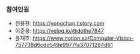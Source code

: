 ### 참여인원

- 전용찬: https://yongchan.tistory.com
- 이준용: https://velog.io/@dothe7847
- 윤재호: https://www.notion.so/Computer-Vision-757738d6cdd549e9977fa37071284d61
